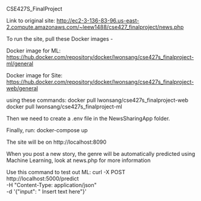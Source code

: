 CSE427S_FinalProject

Link to original site: http://ec2-3-136-83-96.us-east-2.compute.amazonaws.com/~leew1488/cse427_finalproject/news.php


To run the site, pull these Docker images - 

Docker image for ML: https://hub.docker.com/repository/docker/lwonsang/cse427s_finalproject-ml/general

Docker image for Site: https://hub.docker.com/repository/docker/lwonsang/cse427s_finalproject-web/general

using these commands:
docker pull lwonsang/cse427s_finalproject-web
docker pull lwonsang/cse427s_finalproject-ml

Then we need to create a .env file in the NewsSharingApp folder.

Finally, run:
docker-compose up

The site will be on http://localhost:8090

When you post a new story, the genre will be automatically predicted using Machine Learning, look at news.php for more information

Use this command to test out ML:
curl -X POST http://localhost:5000/predict \
     -H "Content-Type: application/json" \
     -d '{"input": " Insert text here"}'
